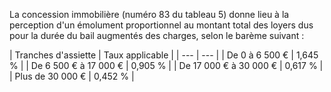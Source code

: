 La concession immobilière (numéro 83 du tableau 5) donne lieu à la perception d'un émolument proportionnel au montant total des loyers dus pour la durée du bail augmentés des charges, selon le barème suivant :




| Tranches d'assiette | 
Taux applicable |
| --- | --- |
| 
De 0 à 6 500 € | 
1,645 % |
| 
De 6 500 € à 17 000 € | 
0,905 % |
| 
De 17 000 € à 30 000 € | 
0,617 % |
| 
Plus de 30 000 € | 
0,452 % |


  

  

